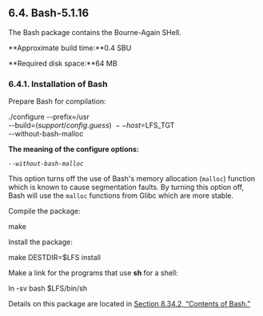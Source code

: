 ## 6.4. Bash-5.1.16

The Bash package contains the Bourne-Again SHell.

**Approximate build time:**0.4 SBU

**Required disk space:**64 MB

### 6.4.1. Installation of Bash

Prepare Bash for compilation:

./configure --prefix=/usr                   \
            --build=$(support/config.guess) \
            --host=$LFS_TGT                 \
            --without-bash-malloc

**The meaning of the configure options:**

_`--without-bash-malloc`_

This option turns off the use of Bash's memory allocation (`malloc`) function which is known to cause segmentation faults. By turning this option off, Bash will use the `malloc` functions from Glibc which are more stable.

Compile the package:

make

Install the package:

make DESTDIR=$LFS install

Make a link for the programs that use **sh** for a shell:

ln -sv bash $LFS/bin/sh

Details on this package are located in [Section 8.34.2, “Contents of Bash.”](https://linuxfromscratch.org/lfs/downloads/stable/LFS-BOOK-11.1-NOCHUNKS.html#contents-bash "8.34.2. Contents of Bash")